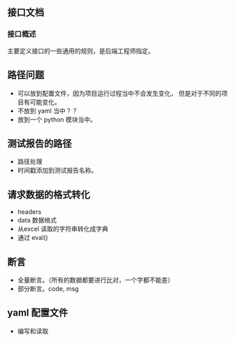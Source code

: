 ## 接口文档

### 接口概述
主要定义接口的一些通用的规则，是后端工程师指定。


## 路径问题
- 可以放到配置文件，因为项目运行过程当中不会发生变化，
但是对于不同的项目有可能变化。
- 不放到 yaml 当中？？ 
- 放到一个 python 模块当中。

## 测试报告的路径
- 路径处理
- 时间戳添加到测试报告名称。

## 请求数据的格式转化
- headers
- data 数据格式
- 从excel 读取的字符串转化成字典
- 通过 eval()

## 断言
- 全量断言。（所有的数据都要进行比对，一个字都不能差）
- 部分断言。code, msg


## yaml 配置文件
- 编写和读取